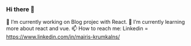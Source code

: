 ### Hi there 👋
🔭 I’m currently working on Blog projec with React.
🌱 I’m currently learning more about react and vue.
 📫 How to reach me:  Linkedin = https://www.linkedin.com/in/mairis-krumkalns/
<!--
**Mairis-K/Mairis-K** is a ✨ _special_ ✨ repository because its `README.md` (this file) appears on your GitHub profile.

Here are some ideas to get you started:

- 🔭 I’m currently working on ...
- 🌱 I’m currently learning ...
- 👯 I’m looking to collaborate on ...
- 🤔 I’m looking for help with ...
- 💬 Ask me about ...
- 📫 How to reach me: ...
- 😄 Pronouns: ...
- ⚡ Fun fact: ...
-->
